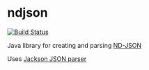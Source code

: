 # ndjson

[![Build Status](https://travis-ci.org/abilng/ndjson.svg?branch=master)](https://travis-ci.org/abilng/ndjson)

Java library for creating and parsing [ND-JSON](http://ndjson.org/)

Uses [Jackson JSON parser](https://github.com/FasterXML/jackson)
